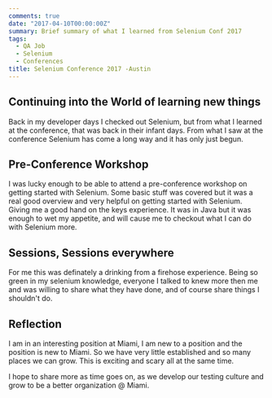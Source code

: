```yaml
---
comments: true
date: "2017-04-10T00:00:00Z"
summary: Brief summary of what I learned from Selenium Conf 2017
tags:
  - QA Job
  - Selenium
  - Conferences
title: Selenium Conference 2017 -Austin
---
```


## Continuing into the World of learning new things

Back in my developer days I checked out Selenium, but from what I learned at the conference, that was back in their infant days. From what I saw at the conference Selenium has come a long way and it has only just begun.

## Pre-Conference Workshop

I was lucky enough to be able to attend a pre-conference workshop on getting started with Selenium. Some basic stuff was covered but it was a real good overview and very helpful on getting started with Selenium. Giving me a good hand on the keys experience. It was in Java but it was enough to wet my appetite, and will cause me to checkout what I can do with Selenium more.

## Sessions, Sessions everywhere

For me this was definately a drinking from a firehose experience. Being so green in my selenium knowledge, everyone I talked to knew more then me and was willing to share what they have done, and of course share things I shouldn't do.

## Reflection

I am in an interesting position at Miami, I am new to a position and the position is new to Miami. So we have very little established and so many places we can grow. This is exciting and scary all at the same time.

I hope to share more as time goes on, as we develop our testing culture and grow to be a better organization @ Miami.
